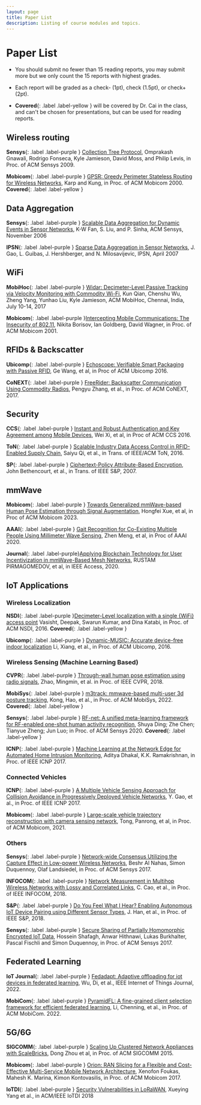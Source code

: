 ```yaml
---
layout: page
title: Paper List
description: Listing of course modules and topics.
---
```


# Paper List

- You should submit no fewer than 15 reading reports, you may submit more but we only count the 15 reports with highest grades. 

- Each report will be graded as a check- (1pt), check (1.5pt), or check+ (2pt).

- **Covered**{: .label .label-yellow } will be covered by Dr. Cai in the class, and can't be chosen for presentations, but can be used for reading reports.  



## Wireless routing 

**Sensys**{: .label .label-purple } [Collection Tree Protocol](https://drive.google.com/file/d/1lE4w6TdNJOU7_-0ZMznsa47vE2zaN5sx/view?usp=sharing), Omprakash Gnawali, Rodrigo Fonseca, Kyle Jamieson, David Moss, and Philip Levis, in Proc. of ACM Sensys 2009.

**Mobicom**{: .label .label-purple }  [GPSR: Greedy Perimeter Stateless Routing for Wireless Networks](https://drive.google.com/file/d/139YQJ6YxIn_dDxdhYczZ3-DZm_gqhsoW/view?usp=sharing), Karp and Kung, in Proc. of ACM Mobicom 2000.  **Covered**{: .label .label-yellow }

 

## Data Aggregation  

**Sensys**{: .label .label-purple } [Scalable Data Aggregation for Dynamic Events in Sensor Networks](https://drive.google.com/file/d/1ZhH-5I9IsiX5wJl6MjOyuMRAUMGuD0iw/view?usp=sharing), K-W Fan, S. Liu, and P. Sinha, ACM Sensys, November 2006

**IPSN**{: .label .label-purple } [Sparse Data Aggregation in Sensor Networks](https://drive.google.com/file/d/114F6QUKstoG6W5eXzqs_YrWYKQE1FOL-/view?usp=sharing), J. Gao, L. Guibas, J. Hershberger, and N. Milosavijevic, IPSN, April 2007

 

## WiFi

**MobiHoc**{: .label .label-purple } [Widar: Decimeter-Level Passive Tracking via Velocity Monitoring with Commodity Wi-Fi](https://drive.google.com/file/d/1pCOGpqtsajq-1Pv4WXFqe2dCgCgq6H2V/view?usp=sharing), Kun Qian, Chenshu Wu, Zheng Yang, Yunhao Liu, Kyle Jamieson, ACM MobiHoc, Chennai, India, July 10-14, 2017

**Mobicom**{: .label .label-purple }[Intercepting Mobile Communications: The Insecurity of 802.11](https://drive.google.com/file/d/19LpXAhdIDWHFyGJtq7q5gx1brXcfFgj_/view?usp=sharing), Nikita Borisov, Ian Goldberg, David Wagner, in Proc. of ACM Mobicom 2001. 



## RFIDs & Backscatter

**Ubicomp**{: .label .label-purple } [Echoscope: Verifiable Smart Packaging with Passive RFID](https://drive.google.com/file/d/1zeQ8Eo7w4OpRLlOmoDawe37ZkLGztws5/view?usp=sharing), Ge Wang, et al, in Proc of ACM Ubicomp 2016.

**CoNEXT**{: .label .label-purple } [FreeRider: Backscatter Communication Using Commodity Radios](https://dl.acm.org/doi/10.1145/3143361.3143374), Pengyu Zhang, et al., in Proc. of ACM CoNEXT, 2017.


## Security 

**CCS**{: .label .label-purple } [Instant and Robust Authentication and Key Agreement among Mobile Devices](https://dl.acm.org/doi/10.1145/2976749.2978298), Wei Xi, et al, in Proc of ACM CCS 2016.

**ToN**{: .label .label-purple } [Scalable Industry Data Access Control in RFID-Enabled Supply Chain](https://ieeexplore.ieee.org/document/7442163), Saiyu Qi, et al., in Trans. of IEEE/ACM ToN, 2016.

**SP**{: .label .label-purple } [Ciphertext-Policy Attribute-Based Encryption](https://ieeexplore.ieee.org/document/4223236), John Bethencourt, et al., in Trans. of IEEE S&P, 2007.


## mmWave  

**Mobicom**{: .label .label-purple } [Towards Generalized mmWave-based Human Pose
Estimation through Signal Augmentation](https://dl.acm.org/doi/10.1145/3570361.3613302), Hongfei Xue, et al, in Proc of ACM Mobicom 2023.

**AAAI**{: .label .label-purple } [Gait Recognition for Co-Existing Multiple People Using Millimeter Wave Sensing](https://ojs.aaai.org/index.php/AAAI/article/view/5430), Zhen Meng, et al, in Proc of AAAI 2020.

**Journal**{: .label .label-purple}[Applying Blockchain Technology for User Incentivization in mmWave-Based Mesh Networks](https://ieeexplore.ieee.org/stamp/stamp.jsp?tp=&arnumber=9026789), RUSTAM PIRMAGOMEDOV, et al, in IEEE Access, 2020. 


## IoT Applications

### Wireless Localization

**NSDI**{: .label .label-purple }[Decimeter-Level localization with a single {WiFi} access point](https://www.usenix.org/system/files/conference/nsdi16/nsdi16-paper-vasisht.pdf)  Vasisht, Deepak, Swarun Kumar, and Dina Katabi, in Proc. of ACM NSDI, 2016.  **Covered**{: .label .label-yellow }

**Ubicomp**{: .label .label-purple } [Dynamic-MUSIC: Accurate device-free indoor localization](https://ink.library.smu.edu.sg/cgi/viewcontent.cgi?article=4391&context=sis_research)  Li, Xiang, et al., in Proc. of ACM Ubicomp, 2016.


### Wireless Sensing (Machine Learning Based)

**CVPR**{: .label .label-purple } [Through-wall human pose estimation using radio signals](https://people.csail.mit.edu/mingmin/papers/rfpose-cvpr-zhao.pdf), Zhao, Mingmin, et al. in Proc. of IEEE CVPR, 2018.

**MobiSys**{: .label .label-purple } [m3track: mmwave-based multi-user 3d posture tracking](https://dl.acm.org/doi/pdf/10.1145/3498361.3538926), Kong, Hao, et al., in Proc. of ACM MobiSys, 2022. **Covered**{: .label .label-yellow }

**Sensys**{: .label .label-purple } [RF-net: A unified meta-learning framework for RF-enabled one-shot human activity recognition](https://dl.acm.org/doi/pdf/10.1145/3384419.3430735), Shuya Ding; Zhe Chen; Tianyue Zheng; Jun Luo; in Proc. of ACM Sensys 2020. **Covered**{: .label .label-yellow }

**ICNP**{: .label .label-purple } [Machine Learning at the Network Edge for Automated Home Intrusion Monitoring](https://drive.google.com/file/d/1USCMvk6E4FiRpkcFWAHAv6N0fqthrAsI/view?usp=sharing), Aditya Dhakal, K.K. Ramakrishnan, in Proc. of IEEE ICNP 2017. 



### Connected Vehicles

**ICNP**{: .label .label-purple } [A Multiple Vehicle Sensing Approach for Collision Avoidance in Progressively Deployed Vehicle Networks](https://drive.google.com/file/d/1_Vhmt5BFJxw_9hncXO3RVIzQiM4RAzH3/view?usp=sharing), Y. Gao, et al., in Proc. of IEEE ICNP 2017. 

**Mobicom**{: .label .label-purple } [Large-scale vehicle trajectory reconstruction with camera sensing network](https://dl.acm.org/doi/pdf/10.1145/3447993.3448617), Tong, Panrong, et al, in Proc. of ACM Mobicom, 2021.


### Others

**Sensys**{: .label .label-purple } [Network-wide Consensus Utilizing the Capture Effect in Low-power Wireless Networks](https://drive.google.com/file/d/1amSaLtoyBRFr2D_ak9H2ckGPXtQ9C1Gp/view?usp=sharing), Beshr Al Nahas, Simon Duquennoy, Olaf Landsiedel, in Proc. of ACM Sensys 2017. 

**INFOCOM**{: .label .label-purple } [Network Measurement in Multihop Wireless Networks with Lossy and Correlated Links](https://drive.google.com/file/d/1HKD3HeT0CnQd6pIhmS71RFNxjxRAfBKr/view?usp=sharing), C. Cao, et al., in Proc. of IEEE INFOCOM, 2018.

**S&P**{: .label .label-purple } [Do You Feel What I Hear? Enabling Autonomous IoT Device Pairing using Different Sensor Types](https://drive.google.com/file/d/1e2dvjO-2oiW-spTknJOkkew2oDkjGu-8/view?usp=sharing), J. Han, et al., in Proc. of IEEE S&P, 2018.

**Sensys**{: .label .label-purple } [Secure Sharing of Partially Homomorphic Encrypted IoT Data](https://drive.google.com/file/d/1hIvwbzARVqKsUgBLP0tZNbRrXhZ69iQH/view?usp=sharing), Hossein Shafagh, Anwar Hithnawi, Lukas Burkhalter, Pascal Fischli and Simon Duquennoy,  in Proc. of ACM Sensys 2017. 



## Federated Learning 

**IoT Journal**{: .label .label-purple } [Fedadapt: Adaptive offloading for iot devices in federated learning](https://ieeexplore.ieee.org/abstract/document/9778210?casa_token=ZCX7-HS6wWUAAAAA:sZ_VrV4oJPGtyXSL6_g2S5znhMkaXZrR4WPOmfkUyazWM-GU1R7Nga5n7BrTokmdFFwmjpZn), Wu, Di, et al., IEEE Internet of Things Journal, 2022.

**MobiCom**{: .label .label-purple } [PyramidFL: A fine-grained client selection framework for efficient federated learning](https://cse.msu.edu/~caozc/papers/mobicom22-li.pdf), Li, Chenning, et al., in  Proc. of ACM MobiCom. 2022.

## 5G/6G

**SIGCOMM**{: .label .label-purple } [Scaling Up Clustered Network Appliances with ScaleBricks](https://drive.google.com/file/d/1q6NsKt1iaOqyxomuVENsZK_UUka5F52b/view?usp=sharing), Dong Zhou et al, in  Proc. of ACM SIGCOMM 2015. 

**Mobicom**{: .label .label-purple } [Orion: RAN Slicing for a Flexible and Cost-Effective Multi-Service Mobile Network Architecture](https://drive.google.com/file/d/19Eplxk3UF7W9lS40yX7ke5wpOa6E0VUG/view?usp=sharing), Xenofon Foukas, Mahesh K. Marina, Kimon Kontovasilis, in Proc. of ACM Mobicom 2017. 

**IoTDI**{: .label .label-purple } [Security Vulnerabilities in LoRaWAN](https://drive.google.com/file/d/1GI0Wsg8RO7HrpW4084WgyjKpWJm04-fo/view?usp=sharing), Xueying Yang et al., in ACM/IEEE IoTDI 2018
